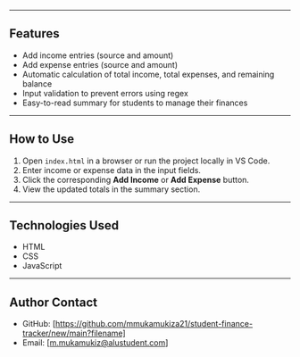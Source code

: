 
---

## Features

- Add income entries (source and amount)  
- Add expense entries (source and amount)  
- Automatic calculation of total income, total expenses, and remaining balance  
- Input validation to prevent errors using regex  
- Easy-to-read summary for students to manage their finances  

---

## How to Use

1. Open `index.html` in a browser or run the project locally in VS Code.  
2. Enter income or expense data in the input fields.  
3. Click the corresponding **Add Income** or **Add Expense** button.  
4. View the updated totals in the summary section.  

---

## Technologies Used

- HTML  
- CSS  
- JavaScript  

---

## Author Contact

- GitHub: [https://github.com/mmukamukiza21/student-finance-tracker/new/main?filename]  
- Email: [m.mukamukiz@alustudent.com]
